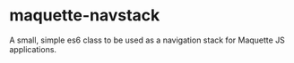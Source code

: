 # maquette-navstack
A small, simple es6 class to be used as a navigation stack for Maquette JS applications.


